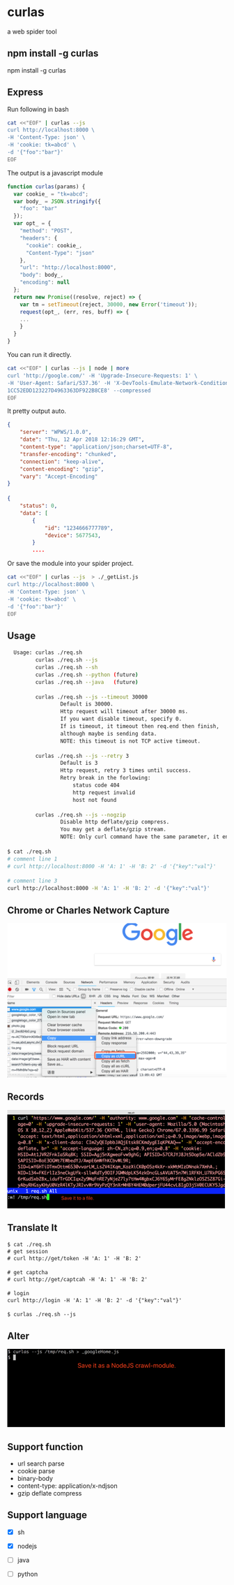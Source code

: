 # curlas

a web spider tool

## npm install -g curlas

npm install -g curlas

## Express

Run following in bash

```bash
cat <<"EOF" | curlas --js 
curl http://localhost:8000 \
-H 'Content-Type: json' \
-H 'cookie: tk=abcd' \
-d '{"foo":"bar"}'
EOF
```

The output is a javascript module

```js
function curlas(params) {
  var cookie_ = "tk=abcd";
  var body_ = JSON.stringify({
    "foo": "bar"
  });
  var opt_ = {
    "method": "POST",
    "headers": {
      "cookie": cookie_,
      "Content-Type": "json"
    },
    "url": "http://localhost:8000",
    "body": body_,
    "encoding": null
  };
  return new Promise((resolve, reject) => {
    var tm = setTimeout(reject, 30000, new Error('timeout'));
    request(opt_, (err, res, buff) => {
    ...
    }
  }
}
```

You can run it directly.

```bash
cat <<"EOF" | curlas --js | node | more
curl 'http://google.com/' -H 'Upgrade-Insecure-Requests: 1' \
-H 'User-Agent: Safari/537.36' -H 'X-DevTools-Emulate-Network-Conditions-Client-Id: \
1CC52EDD123227D4963363DF922B8CE8' --compressed
EOF
```

It pretty output auto.

```json
{
    "server": "WPWS/1.0.0",
    "date": "Thu, 12 Apr 2018 12:16:29 GMT",
    "content-type": "application/json;charset=UTF-8",
    "transfer-encoding": "chunked",
    "connection": "keep-alive",
    "content-encoding": "gzip",
    "vary": "Accept-Encoding"
}

{
    "status": 0,
    "data": [
        {
            "id": "1234666777789",
            "device": 5677543,
        }
        ....
```

Or save the module into your spider project.

```bash
cat <<"EOF" | curlas --js  > ./_getList.js
curl http://localhost:8000 \
-H 'Content-Type: json' \
-H 'cookie: tk=abcd' \
-d '{"foo":"bar"}'
EOF
```

## Usage

```sh
  Usage: curlas ./req.sh
         curlas ./req.sh --js
         curlas ./req.sh --sh
         curlas ./req.sh --python (future)
         curlas ./req.sh --java   (future)
         
         curlas ./req.sh --js --timeout 30000
                 Default is 30000.
                 Http request will timeout after 30000 ms.
                 If you want disable timeout, specify 0.
                 If is timeout, it timeout then req.end then finish, 
                 although maybe is sending data.
                 NOTE: this timeout is not TCP active timeout.

         curlas ./req.sh --js --retry 3
                 Default is 3
                 Http request, retry 3 times until success.
                 Retry break in the forlowing:
                     status code 404
                     http request invalid
                     host not found

         curlas ./req.sh --js --nogzip
                 Disable http deflate/gzip compress.
                 You may get a deflate/gzip stream.
                 NOTE: Only curl command have the same parameter, it enabled. 
        
$ cat ./req.sh
# comment line 1
# curl http://localhost:8000 -H 'A: 1' -H 'B: 2' -d '{"key":"val"}'

# comment line 3
curl http://localhost:8000 -H 'A: 1' -H 'B: 2' -d '{"key":"val"}'
```


## Chrome or Charles Network Capture
![](_img/1.png)

## Records
![](_img/2.png)

## Translate It
```
$ cat ./req.sh
# get session
# curl http://get/token -H 'A: 1' -H 'B: 2'

# get captcha
# curl http://get/captcah -H 'A: 1' -H 'B: 2'

# login
curl http://login -H 'A: 1' -H 'B: 2' -d '{"key":"val"}'

$ curlas ./req.sh --js
```

## Alter
![](_img/4.png)

## Support function

- url search parse
- cookie parse
- binary-body
- content-type: application/x-ndjson
- gzip deflate compress

## Support language

- [x] sh
- [x] nodejs
- [ ] java
- [ ] python




